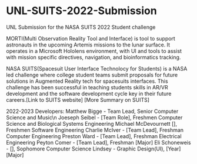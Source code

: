 # UNL-SUITS-2022-Submission
UNL Submission for the NASA SUITS 2022 Student challenge 

MORTI(Multi Observation Reality Tool and Interface) is tool to support astronauts in the upcoming Artemis missions to the lunar surface. It operates in a Microsoft Hololens environment, with UI and tools to assist with mission specific directives, navigation, and bioinformatics tracking.


NASA SUITS(Spacesuit User Interface Technolocy for Students) is a NASA led challenge where college student teams submit proposals for future solutions in Augmented Reality tech for spacesuits interfaces. This challenge has been successful in teaching students skills in AR/VR development and the software development cycle key in their future careers.[Link to SUITS website] [More Summary on SUITS]

2022-2023 Developers:
Matthew Bigge - Team Lead, Senior Computer Science and Music\n
Joeseph Seibel - [Team Role], Freshmen Computer Science and Biological Systems Engineering 
Michael McDevournett [], Freshmen Software Engineering
Charlie McIver - [Team Lead], Freshman Computer Engineering
Preston Ward - [Team Lead], Freshman Electrical Engineering
Peyton Comer - [Team Lead], Freshman [Major]
Eli Schoneweis - [], Sophomore Computer Science
Lindsey - Graphic Design(UI), [Year] [Major]

